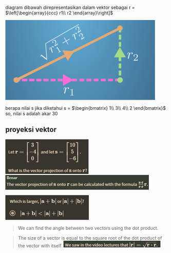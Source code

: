 diagram dibawah direpresentasikan dalam vektor sebagai 
r = $\left[\begin{array}{ccc}
r1\\
r2
\end{array}\right]$

![1366f77ae0079dc3eb44bdf5b405abc6.png](../../../../_resources/1366f77ae0079dc3eb44bdf5b405abc6.png)

berapa nilai s jika diketahui s = $\begin{bmatrix}
1\\
3\\
4\\
2
\end{bmatrix}$
so, nilai s adalah akar 30

## proyeksi vektor
![8c3e147d97e1711b5c822c058487e791.png](../../../../_resources/8c3e147d97e1711b5c822c058487e791.png)
![0676c16c87840d28160573090f28bbac.png](../../../../_resources/0676c16c87840d28160573090f28bbac.png)

![2c8a9f8da8a721210e2fc0bc16beef91.png](../../../../_resources/2c8a9f8da8a721210e2fc0bc16beef91.png)

> We can find the angle between two vectors using the dot product.

>The size of a vector is equal to the square root of the dot product of the vector with itself.
![81183e075acaad9006d6f9795ed48a7e.png](../../../../_resources/81183e075acaad9006d6f9795ed48a7e.png)

